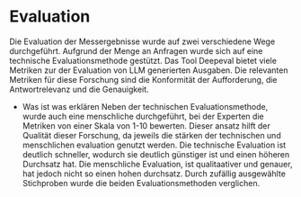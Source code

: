 # Evaluation

Die Evaluation der Messergebnisse wurde auf zwei verschiedene Wege durchgeführt.
Aufgrund der Menge an Anfragen wurde sich auf eine technische Evaluationsmethode gestützt.
Das Tool Deepeval bietet viele Metriken zur der Evaluation von LLM generierten Ausgaben.
Die relevanten Metriken für diese Forschung sind die Konformität der Aufforderung, die Antwortrelevanz und die Genauigkeit.
- Was ist was erklären
Neben der technischen Evaluationsmethode, wurde auch eine menschliche durchgeführt, bei der Experten die Metriken von einer Skala von 1-10 bewerten.
Dieser ansatz hilft der Qualität dieser Forschung, da jeweils die stärken der technischen und menschlichen evaluation genutzt werden.
Die technische Evaluation ist deutlich schneller, wodurch sie deutlich günstiger ist und einen höheren Durchsatz hat.
Die menschliche Evaluation, ist qualitaativer und genauer, hat jedoch nicht so einen hohen durchsatz.
Durch zufällig ausgewählte Stichproben wurde die beiden Evaluationsmethoden verglichen.
 